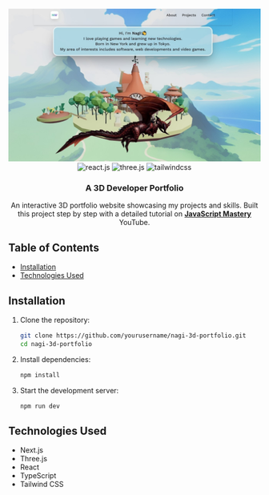 <div align="center">
  <br />
      <img src="https://github.com/Nagi132/nagi_3d_portfolio/blob/master/public/assets/images/home.jpg" alt="Project Banner">
  <br />
  <div>
    <img src="https://img.shields.io/badge/-React_JS-black?style=for-the-badge&logoColor=white&logo=react&color=61DAFB" alt="react.js" />
    <img src="https://img.shields.io/badge/-Three_JS-black?style=for-the-badge&logoColor=white&logo=threedotjs&color=000000" alt="three.js" />
    <img src="https://img.shields.io/badge/-Tailwind_CSS-black?style=for-the-badge&logoColor=white&logo=tailwindcss&color=06B6D4" alt="tailwindcss" />
  </div>

  <h3 align="center">A 3D Developer Portfolio</h3>

   <div align="center">
     An interactive 3D portfolio website showcasing my projects and skills.
     Built this project step by step with a detailed tutorial on <a href="https://www.youtube.com/@javascriptmastery/videos" target="_blank"><b>JavaScript Mastery</b></a> YouTube.
    </div>
</div>


<!-- ![Portfolio Preview](./public/assets/images/home.jpg) -->

## Table of Contents
- [Installation](#installation)
- [Technologies Used](#technologies-used)

## Installation

1. Clone the repository:
   ```sh
   git clone https://github.com/yourusername/nagi-3d-portfolio.git
   cd nagi-3d-portfolio

2. Install dependencies:
    ```sh
    npm install

3. Start the development server:
    ```sh
    npm run dev

## Technologies Used
- Next.js
- Three.js
- React
- TypeScript
- Tailwind CSS


